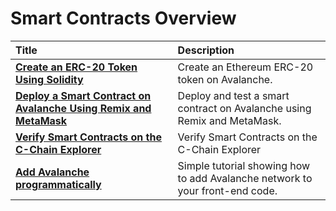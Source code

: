 # Smart Contracts Overview

| Title                                                                                                                                 | Description                                                                                   |
| :------------------------------------------------------------------------------------------------------------------------------------ | :-------------------------------------------------------------------------------------------- |
| [**Create an ERC-20 Token Using Solidity**](create-erc-20-token-on-avalanche-c-chain.md)                                              | Create an Ethereum ERC-20 token on Avalanche.                                                 |
| [**Deploy a Smart Contract on Avalanche Using Remix and MetaMask**](deploy-a-smart-contract-on-avalanche-using-remix-and-metamask.md) | Deploy and test a smart contract on Avalanche using Remix and MetaMask.                       |
| [**Verify Smart Contracts on the C-Chain Explorer**](verify-smart-contracts.md)                                                       | Verify Smart Contracts on the C-Chain Explorer                                                |
| [**Add Avalanche programmatically**](add-avalanche-programmatically.md)                                                               | Simple tutorial showing how to add Avalanche network to your front-end code.                  |
